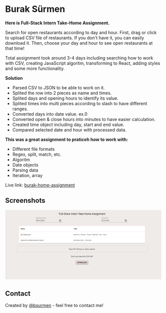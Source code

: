 # Burak Sürmen
**Here is Full-Stack Intern Take-Home Assignment.**

Search for open restaurants according to day and hour.
First, drag or click to upload CSV file of restaurants. If you don't have it, you can easily download it.
Then, choose your day and hour to see open restaurants at that time!

Total assignment took around 3-4 days including searching how to work with CSV, creating JavaScript algoritm, transforming to React, adding styles and some more functionality.

**Solution**
 - Parsed CSV to JSON to be able to work on it.
 - Splited the row into 2 pieces as name and times.
 - Splited days and opening hours to identify its value.
 - Splited times into multi pieces according to slash to have different ranges.
 - Converted days into date value. ex.0
 - Converted open & close hours into minutes to have easier calculation.
 - Created time object including day, start and end value.
 - Compared selected date and hour with processed data.

**This was a great assignment to praticeh how to work with:**
 - Different file formats
 - Regex, split, match, etc.
 - Algoritm
 - Date objects
 - Parsing data 
 - Iteration, array

Live link: [burak-home-assignment](https://burak-home-assignment.netlify.app/)


## Screenshots
![Screenshot of Homepage](/public/assets/assignment.png)


## Contact
Created by [@bsurmen](https://www.bsurmen.works/) - feel free to contact me!
